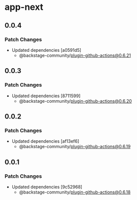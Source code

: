 # app-next

## 0.0.4

### Patch Changes

- Updated dependencies [a0591d5]
  - @backstage-community/plugin-github-actions@0.6.21

## 0.0.3

### Patch Changes

- Updated dependencies [8711599]
  - @backstage-community/plugin-github-actions@0.6.20

## 0.0.2

### Patch Changes

- Updated dependencies [af13ef6]
  - @backstage-community/plugin-github-actions@0.6.19

## 0.0.1

### Patch Changes

- Updated dependencies [9c52968]
  - @backstage-community/plugin-github-actions@0.6.18
